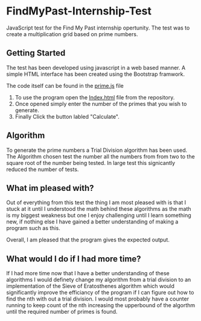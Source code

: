 # FindMyPast-Internship-Test
JavaScript test for the Find My Past internship opertunity. The test was to create a multiplication grid based on prime numbers.

## Getting Started
The test has been developed using javascript in a web based manner. A simple HTML interface has been created using the Bootstrap framwork.

The code itself can be found in the [prime.js](../blob/master/js/prime.js) file

1.  To use the program open the [Index.html](../blob/master/FindMyPast-Internship-Test/index.html) file from the repository.
2.  Once opened simply enter the number of the primes that you wish to generate.
3.  Finally Click the button labled "Calculate".

## Algorithm
To generate the prime numbers a Trial Division algorithm has been used. The Algorithm chosen test the number all the numbers from from two to the square root of the number being tested. In large test this signicantly reduced the number of tests.

## What im pleased with?
Out of everything from this test the thing I am most pleased with is that I stuck at it until I understood the math behind these algorithms as the math is my biggest weakness but one I enjoy challenging until I learn something new, if nothing else I have gained a better understanding of making a program such as this.

Overall, I am pleased that the program gives the expected output.

## What would I do if I had more time?
If I had more time now that I have a better understanding of these algorithms I would definety change my algorithm from a trial division to an implementation of the Sieve of Eratosthenes algorithm which would significantly improve the efficiancy of the program if I can figure out how to find the nth with out a trial division.
I would most probably have a counter running to keep count of the nth increasing the upperbound of the algorthm until the required number of primes is found.

